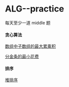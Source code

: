 # ALG--practice
每天至少一道 middle 题


#### 贪心算法
[数组中子数组的最大累乘积](https://github.com/liu12589/ALG--practice/blob/master/%E8%B4%AA%E5%BF%83%E7%AE%97%E6%B3%95/01Maximum_multiplicity_of_subarrays.go)

[分金条的最小花费](https://github.com/liu12589/ALG--practice/blob/master/%E8%B4%AA%E5%BF%83%E7%AE%97%E6%B3%95/02Minimum_cost.go)


#### 排序
[堆排序](https://github.com/liu12589/ALG--practice/blob/master/%E6%8E%92%E5%BA%8F/Heapsort.go)
